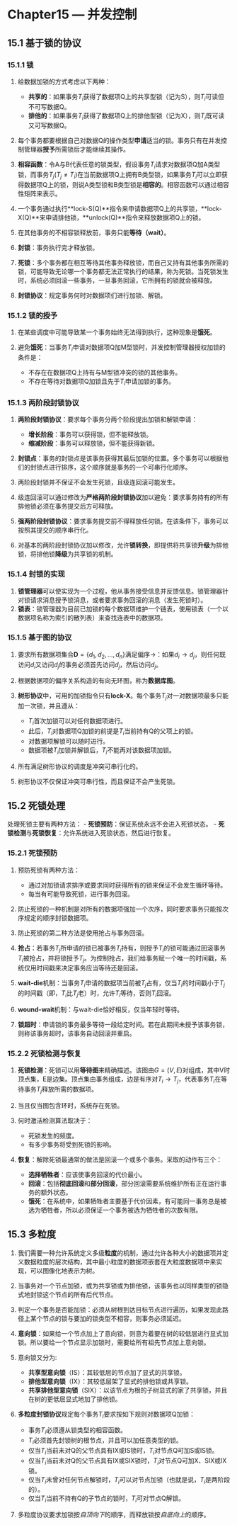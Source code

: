# Chapter15 — 并发控制
## 15.1 基于锁的协议
### 15.1.1 锁
1. 给数据加锁的方式考虑以下两种：

    - **共享的**：如果事务$T_i$获得了数据项Q上的共享型锁（记为S），则$T_i$可读但不可写数据Q。
    - **排他的**：如果事务$T_i$获得了数据项Q上的排他型锁（记为X），则$T_i$既可读又可写数据Q。

2. 每个事务都要根据自己对数据Q的操作类型**申请**适当的锁。事务只有在并发控制管理器**授予**所需锁后才能继续其操作。
3. **相容函数**：令A与B代表任意的锁类型，假设事务$T_i$请求对数据项Q加A类型锁，而事务$T_j(T_j \not= T_i)$在当前数据项Q上拥有B类型锁，如果事务$T_i$可以立即获得数据项Q上的锁，则说A类型锁和B类型锁是**相容的**。相容函数可以通过相容性矩阵来表示。
4. 一个事务通过执行**lock-S(Q)**指令来申请数据项Q上的共享锁，**lock-X(Q)**来申请排他锁，**unlock(Q)**指令来释放数据项Q上的锁。
5. 在其他事务的不相容锁释放前，事务只能**等待（wait）**。
6. **封锁**：事务执行完才释放锁。
7. **死锁**：多个事务都在相互等待其他事务释放锁，而自己又持有其他事务所需的锁，可能导致无论哪一个事务都无法正常执行的结果，称为死锁。当死锁发生时，系统必须回滚一些事务，一旦事务回滚，它所拥有的锁就会被释放。
8. **封锁协议**：规定事务何时对数据项们进行加锁、解锁。

### 15.1.2 锁的授予
1. 在某些调度中可能导致某一个事务始终无法得到执行，这种现象是**饿死**。
2. 避免**饿死**：当事务$T_i$申请对数据项Q加M型锁时，并发控制管理器授权加锁的条件是：

    - 不存在在数据项Q上持有与M型锁冲突的锁的其他事务。
    - 不存在等待对数据项Q加锁且先于$T_i$申请加锁的事务。

### 15.1.3 两阶段封锁协议
1. **两阶段封锁协议**：要求每个事务分两个阶段提出加锁和解锁申请：

    - **增长阶段**：事务可以获得锁，但不能释放锁。
    - **缩减阶段**：事务可以释放锁，但不能获得新锁。

2. **封锁点**：事务的封锁点是该事务获得其最后加锁的位置。多个事务可以根据他们的封锁点进行排序，这个顺序就是事务的一个可串行化顺序。
3. 两阶段封锁并不保证不会发生死锁，且级连回滚可能发生。
4. 级连回滚可以通过修改为**严格两阶段封锁协议**加以避免：要求事务持有的所有排他锁必须在事务提交后方可释放。
5. **强两阶段封锁协议**：要求事务提交前不得释放任何锁。在该条件下，事务可以按照其提交的顺序串行化。
6. 对基本的两阶段封锁协议加以修改，允许**锁转换**，即提供将共享锁**升级**为排他锁，将排他锁**降级**为共享锁的机制。

### 15.1.4 封锁的实现
1. **锁管理器**可以使实现为一个过程，他从事务接受信息并反馈信息。锁管理器针对锁请求消息授予锁消息，或者要求事务回滚的消息（发生死锁时）。
2. **锁表**：锁管理器为目前已加锁的每个数据项维护一个链表，使用锁表（一个以数据项名称为索引的散列表）来查找连表中的数据项。

### 15.1.5 基于图的协议
1. 要求所有数据项集合$\boldsymbol{D} = \{d_1, d_2, ..., d_n\}$满足偏序$\to$：如果$d_i \to d_j$，则任何既访问$d_i$又访问$d_j$的事务必须首先访问$d_j$，然后访问$d_j$。
2. 根据数据项的偏序关系构造的有向无环图，称为**数据库图**。
3. **树形协议**中，可用的加锁指令只有**lock-X**。每个事务$T_j$对一对数据项最多只能加一次锁，并且遵从：

    - $T_i$首次加锁可以对任何数据项进行。
    - 此后，$T_i$对数据项Q加锁的前提是$T_i$当前持有Q的父项上的锁。
    - 对数据项解锁可以随时进行。
    - 数据项被$T_i$加锁并解锁后，$T_i$不能再对该数据项加锁。

4. 所有满足树形协议的调度是冲突可串行化的。
5. 树形协议不仅保证冲突可串行性，而且保证不会产生死锁。

## 15.2 死锁处理
处理死锁主要有两种方法：
    - **死锁预防**：保证系统永远不会进入死锁状态。
    - **死锁检测**与**死锁恢复**：允许系统进入死锁状态，然后进行恢复。

### 15.2.1 死锁预防
1. 预防死锁有两种方法：
    
    - 通过对加锁请求排序或要求同时获得所有的锁来保证不会发生循环等待。
    - 每当有可能导致死锁，进行事务回滚。

2. 防止死锁的一种机制是对所有的数据项强加一个次序，同时要求事务只能按次序规定的顺序封锁数据项。
3. 防止死锁的第二种方法是使用抢占与事务回滚。
4. **抢占**：若事务$T_j$所申请的锁已被事务$T_i$持有，则授予$T_i$的锁可能通过回滚事务$T_i$被抢占，并将锁授予$T_j$。为控制抢占，我们给事务赋一个唯一的时间戳，系统仅用时间戳来决定事务应当等待还是回滚。
5. **wait-die**机制：当事务$T_i$申请的数据项当前被$T_j$占有，仅当$T_i$的时间戳小于$T_j$的时间戳（即，$T_i$比$T_j$老）时，允许$T_i$等待，否则$T_i$回滚。
6. **wound-wait**机制：与wait-die恰好相反，仅当年轻时等待。
7. **锁超时**：申请锁的事务最多等待一段给定时间。若在此期间未授予该事务锁，则称该事务超时，该事务自动回滚并重启。

### 15.2.2 死锁检测与恢复
1. **死锁检测**：死锁可以用**等待图**来精确描述。该图由$G=(V, E)$对组成，其中V时顶点集，E是边集。顶点集由事务组成，边是有序对$T_i \to T_j$，代表事务$T_i$在等待事务$T_j$释放所需的数据项。
2. 当且仅当图包含环时，系统存在死锁。
3. 何时激活检测算法取决于：

    - 死锁发生的频度。
    - 有多少事务将受到死锁的影响。
4. **恢复**：解除死锁最通常的做法是回滚一个或多个事务。采取的动作有三个：

    - **选择牺牲者**：应该使事务回滚的代价最小。
    - **回滚**：包括**彻底回滚**和**部分回滚**，部分回滚需要系统维护所有正在运行事务的额外状态。
    - **饿死**：在系统中，如果牺牲者主要基于代价因素，有可能同一事务总是被选为牺牲者，所以必须保证一个事务被选为牺牲者的次数有限。

## 15.3 多粒度
1. 我们需要一种允许系统定义多级**粒度**的机制，通过允许各种大小的数据项并定义数据粒度的层次结构，其中最小粒度的数据项嵌套在大粒度数据项中来实现，可以图像化地表示为树。
2. 当事务对一个节点加锁，或为共享锁或为排他锁，该事务也以同样类型的锁隐式地封锁这个节点的所有后代节点。
3. 判定一个事务是否能加锁：必须从树根到达目标节点进行遍历，如果发现此路径上某个节点的锁与要加的锁类型不相容，则事务必须延迟。
4. **意向锁**：如果给一个节点加上了意向锁，则意为着要在树的较低层进行显式加锁。所以要给一个节点显示加锁时，需要给所有祖先节点加上意向锁。
5. 意向锁又分为:
    - **共享型意向锁**（IS）：其较低层的节点加了显式的共享锁。
    - **排他型意向锁**（IX）：其较低层架了显式的排他锁或共享锁。
    - **共享排他型意向锁**（SIX）：以该节点为根的子树显式的家了共享锁，并且在树的更低层显式地加了排他锁。
6. **多粒度封锁协议**规定每个事务$T_i$要求按如下规则对数据项Q加锁：

    - 事务$T_i$必须遵从锁类型的相容函数。
    - $T_i$必须首先封锁树的根节点，并且可以加任意类型的锁。
    - 仅当$T_i$当前未对Q的父节点具有IX或IS锁时，$T_i$对节点Q可加S或IS锁。
    - 仅当$T_i$当前未对Q的父节点具有IX或SIX锁时，$T_i$对节点Q可加X、SIX或IX锁。
    - 仅当$T_i$未曾对任何节点解锁时，$T_i$可以对节点加锁（也就是说，$T_i$是两阶段的）。
    - 仅当$T_i$当前不持有Q的子节点的锁时，$T_i$可对节点Q解锁。

7. 多粒度协议要求加锁按*自顶向下*的顺序，而释放锁按*自底向上*的顺序。
